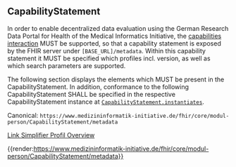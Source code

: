## CapabilityStatement

In order to enable decentralized data evaluation using the German Research Data Portal for Health of the Medical Informatics Initiative, the [capabilities interaction](https://www.hl7.org/fhir/http.html#capabilities) MUST be supported, so that a capability statement is exposed by the FHIR server under ``[BASE_URL]/metadata``. Within this capability statement it MUST be specified which profiles incl. version, as well as which search parameters are supported.

The following section displays the elements which MUST be present in the CapabilityStatement. In addition, conformance to the following CapabilityStatement SHALL be specified in the respective CapabilityStatement instance at [``CapabilityStatement.instantiates``](https://www.hl7.org/fhir/capabilitystatement-definitions.html#CapabilityStatement.instantiates).

Canonical: ```https://www.medizininformatik-initiative.de/fhir/core/modul-person/CapabilityStatement/metadata```

[Link Simplifier Profil Overview](https://simplifier.net/resolve?canonical=https://www.medizininformatik-initiative.de/fhir/core/modul-person/CapabilityStatement/metadata&fhirVersion=R4&scope=de.medizininformatikinitiative.kerndatensatz.person@2.0.0-alpha4)

{{render:https://www.medizininformatik-initiative.de/fhir/core/modul-person/CapabilityStatement/metadata}}